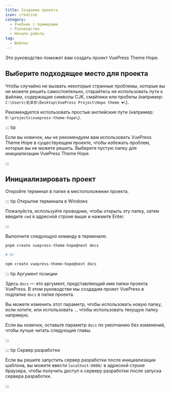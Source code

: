 ```yaml
---
title: Создание проекта
icon: creative
category:
  - Учебник с примерами
  - Руководство
  - Начало работы
tag:
  - Шаблон
---
```


Это руководство поможет вам создать проект VuePress Theme Hope.

## Выберите подходящее место для проекта

Чтобы случайно не вызвать некоторые странные проблемы, которые вы не можете решить самостоятельно, старайтесь не использовать пути к файлам, содержащие символы CJK, смайлики или пробелы (например: `C:\Users\毛泽东\Desktop\VuePress Project\Hope theme ❤️\`).

Рекомендуется использовать простые английские пути (например: `D:\projects\vuepress-theme-hope\`).

::: tip

Если вы новичок, мы не рекомендуем вам использовать VuePress Theme Hope в существующем проекте, чтобы избежать проблем, которые вы не можете решить. Выберите пустую папку для инициализации VuePress Theme Hope.

:::

## Инициализировать проект

Откройте терминал в папке в местоположении проекта.

::: tip Открытие терминала в Windows

Пожалуйста, используйте проводник, чтобы открыть эту папку, затем введите `cmd` в адресной строке выше и нажмите Enter.

:::

Выполните следующую команду в терминале:

```sh
pnpm create vuepress-theme-hope@next docs

# Or

npm create vuepress-theme-hope@next docs
```

::: tip Аргумент позиции

Здесь `docs` — это аргумент, представляющий имя папки проекта VuePress. В этом руководстве мы создадим проект VuePress в подпапке `docs` в папке проекта.

Вы можете изменить этот параметр, чтобы использовать новую папку, если хотите, или использовать `.`, чтобы использовать текущую папку напрямую.

Если вы новичок, оставьте параметр `docs` по умолчанию без изменений, чтобы лучше читать следующие главы.

:::

::: tip Сервер разработки

Если вы решите запустить сервер разработки после инициализации шаблона, вы можете ввести `localhost:8080/` в адресной строке браузера, чтобы получить доступ к серверу разработки после запуска сервера разработки.

:::
